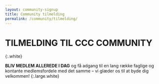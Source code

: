 ```yaml
---
layout: community-signup
title: Community tilmelding
permalink: /community/tilmelding/
---
```


# TILMELDING TIL CCC COMMUNITY
{:.white}

**BLIV MEDLEM ALLEREDE I DAG** og få adgang til en lang række faglige og kontante medlemsfordele med det samme – vi glæder os til at byde dig velkommen!
{:.large.white}